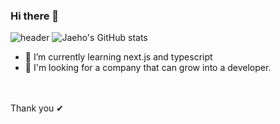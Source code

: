 ### Hi there 👋
![header](https://capsule-render.vercel.app/api?type=wave&color=auto&height=300&section=header&text=박재호%20&fontSize=90)
![Jaeho's GitHub stats](https://github-readme-stats.vercel.app/api?username=wogh002&theme=dark&show_icons=true)
<br>

- 🌱 I’m currently learning next.js and typescript
- 👯 I'm looking for a company that can grow into a developer.

<br>

<br>
Thank you ✔
